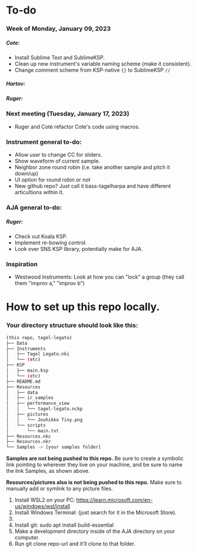 # To-do

### Week of Monday, January 09, 2023

##### Cote: 
- Install Sublime Text and SublimeKSP.
- Clean up new instrument's variable naming scheme (make it consistent).
- Change comment scheme from KSP-native `{}` to SublimeKSP `//`

##### Hartov:

##### Ruger:

### Next meeting (Tuesday, January 17, 2023)
- Ruger and Cote refactor Cote's code using macros.

### Instrument general to-do:
- Allow user to change CC for sliders.
- Show waveform of current sample.
- Neighbor zone round robin (i.e. take another sample and pitch it down/up)
- UI option for round robin or not
- New github repo? Just call it bass-tagelharpa and have different articultions within it.

### AJA general to-do:

##### Ruger:
- Check out Koala KSP.
- Implement re-bowing control.
- Look over SNS KSP library, potentially make for AJA.

### Inspiration
- Westwood Instruments: Look at how you can "lock" a group (they call them "improv a," "improv b")

# How to set up this repo locally.

<!--
First, a little tutorial on markdown. It's kind of like HTML. For example, it 
usesthe same comment deliminators.
-->

<!-- Just like HTML, it works for one line or multiple. -->

<!-- 
From here down is a header. Note the three hashes before the sentence -- that 
means it's the third biggest header, Header 3, or H3, or in HTML, <h3></h3>. 
One hash is H1, the biggest, and six hashes is H6, the smallest.

This is a great super quick tutorial on markdown:
https://www.markdowntutorial.com
-->

### Your directory structure should look like this:  

```bash
(this repo, tagel-legato)  
├── Data  
├── Instruments  
│   ├── Tagel Legato.nki  
│   └── (etc)  
├── KSP  
│   ├── main.ksp  
│   └── (etc)  
├── README.md  
├── Resources  
│   ├── data  
│   ├── ir_samples  
│   ├── performance_view  
│   │   └── tagel-legato.nckp  
│   ├── pictures  
│   │   └── Jouhikko Tiny.png  
│   └── scripts  
│       └── main.txt  
├── Resources.nkc  
├── Resources.nkr  
└── Samples -> [your samples folder]  
 ``` 

**Samples are not being pushed to this repo.** Be sure to create a symbolic link pointing to wherever they live on your machine, and be sure to name the link Samples, as shown above.  

**Resources/pictures also is not being pushed to this repo.** Make sure to manually add or symlink to any picture files.  
1. Install WSL2 on your PC:
   https://learn.microsoft.com/en-us/windows/wsl/install
2. Install Windows Terminal:
   (just search for it in the Microsoft Store).
3. 
4. Install git: sudo apt install build-essential
5. Make a development directory inside of the AJA directory on your computer.
6. Run git clone repo-url and it'll clone to that folder.
